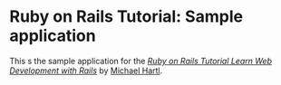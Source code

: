  # Ruby on Rails Tutorial: Sample application
 
 This s the sample application for the 
 [*Ruby on Rails Tutorial
 Learn Web Development with Rails*](http://www.railstutorial.org/)
 by [Michael Hartl](http://michaelhartl.org/).